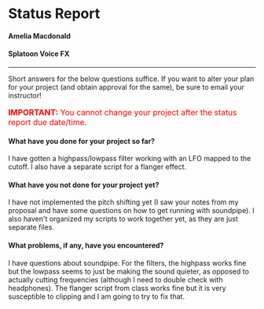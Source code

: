 # Status Report

#### Amelia Macdonald

#### Splatoon Voice FX

***

Short answers for the below questions suffice. If you want to alter your plan for your project (and obtain approval for the same), be sure to email your instructor!

<p style="font-size: 16px; color:red;"><b>IMPORTANT:</b> You cannot change your project after the status report due date/time.</p>

#### What have you done for your project so far?

I have gotten a highpass/lowpass filter working with an LFO mapped to the cutoff. I also have a separate script for a flanger effect.

#### What have you not done for your project yet?

I have not implemented the pitch shifting yet (I saw your notes from my proposal and have some questions on how to get running with soundpipe). I also haven't organized my scripts to work together yet, as they are just separate files.

#### What problems, if any, have you encountered?

I have questions about soundpipe. For the filters, the highpass works fine but the lowpass seems to just be making the sound quieter, as opposed to actually cutting frequencies (although I need to double check with headphones). The flanger script from class works fine but it is very susceptible to clipping and I am going to try to fix that.
